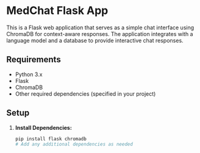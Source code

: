 # MedChat Flask App

This is a Flask web application that serves as a simple chat interface using ChromaDB for context-aware responses. The application integrates with a language model and a database to provide interactive chat responses.

## Requirements

- Python 3.x
- Flask
- ChromaDB
- Other required dependencies (specified in your project)

## Setup

1. **Install Dependencies:**

   ```bash
   pip install flask chromadb
   # Add any additional dependencies as needed
